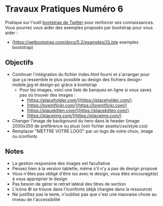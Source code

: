 # Travaux Pratiques Numéro 6
Pratique sur l'outil [bootstrap de Twitter](https://getbootstrap.com/docs/5.0/getting-started/introduction/) pour renforcer ses connaissances. Vous pourrez vous aider des exemples proposés par bootstrap pour vous aider : 
- [https://getbootstrap.com/docs/5.2/examples/](Liste exemples bootstrap)

## Objectifs
- Continuer l'intégration du fichier index.html fourni et s'arranger pour que ça ressemble le plus possible au design des fichiers design-mobile.jpg et design-pc grâce à bootstrap
  - Pour les images, voici une liste de banques en ligne si vous savez pas où trouver des images :
    - [https://placeholder.com/](https://placeholder.com/)
    - [https://loremflickr.com/](https://loremflickr.com/)
    - [https://placekitten.com/](https://placekitten.com/)
    - [https://placeimg.com/](https://placeimg.com/)
- Changer l'image de background du hero dans le header (image 2000x350 de préférence ou plus) (voir fichier assets/css/style.css)
- Remplacer "METTRE VOTRE LOGO" par un logo de votre choix, image ou iconfonts

## Notes
- La gestion responsive des images est facultative
- Pensez bien à la version tablette, même s'il n'y a pas de design proposé
- Vous n'êtes pas obligé d'être iso avec le design, vous êtes encouragé(e) à vous approprier le design
- Pas besoin de gérer le retrait latéral des titres de section
- L'icône © se trouve dans l'iconfonts (déjà chargée dans la ressource)
- Ne justifiez pas le texte, n'oubliez pas que c'est une mauvaise chose au niveau de l'accessibilité
